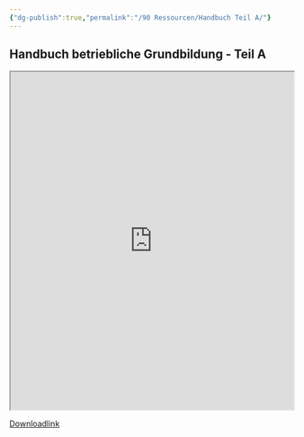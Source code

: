 ```yaml
---
{"dg-publish":true,"permalink":"/90 Ressourcen/Handbuch Teil A/"}
---
```


## Handbuch betriebliche Grundbildung - Teil A
<iframe src="https://docs.google.com/viewer?url=https://raw.githubusercontent.com/bbk-bbw/unterlagen/main/pdf/handbuch-betriebliche-grundbildung-teil-A.pdf&embedded=true" width="100%" height="600px"></iframe>

[Downloadlink](https://www.berufsbildung.ch/de/dokumente/handbuch-betriebliche-grundbildung)
